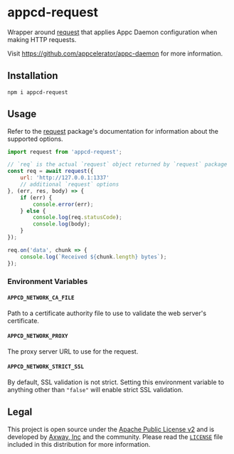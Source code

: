 # appcd-request

Wrapper around [request](https://npmjs.org/package/request) that applies Appc Daemon configuration
when making HTTP requests.

Visit https://github.com/appcelerator/appc-daemon for more information.

## Installation

	npm i appcd-request

## Usage

Refer to the [request](https://npmjs.org/package/request) package's documentation for information
about the supported options.

```js
import request from 'appcd-request';

// `req` is the actual `request` object returned by `request` package
const req = await request({
	url: 'http://127.0.0.1:1337'
	// additional `request` options
}, (err, res, body) => {
	if (err) {
		console.error(err);
	} else {
		console.log(req.statusCode);
		console.log(body);
	}
});

req.on('data', chunk => {
	console.log(`Received ${chunk.length} bytes`);
});
```

### Environment Variables

#### `APPCD_NETWORK_CA_FILE`

Path to a certificate authority file to use to validate the web server's certificate.

#### `APPCD_NETWORK_PROXY`

The proxy server URL to use for the request.

#### `APPCD_NETWORK_STRICT_SSL`

By default, SSL validation is not strict. Setting this environment variable to anything other than
`"false"` will enable strict SSL validation.

## Legal

This project is open source under the [Apache Public License v2][1] and is developed by
[Axway, Inc](http://www.axway.com/) and the community. Please read the [`LICENSE`][1] file included
in this distribution for more information.

[1]: https://github.com/appcelerator/appc-daemon/packages/appcd-request/LICENSE
